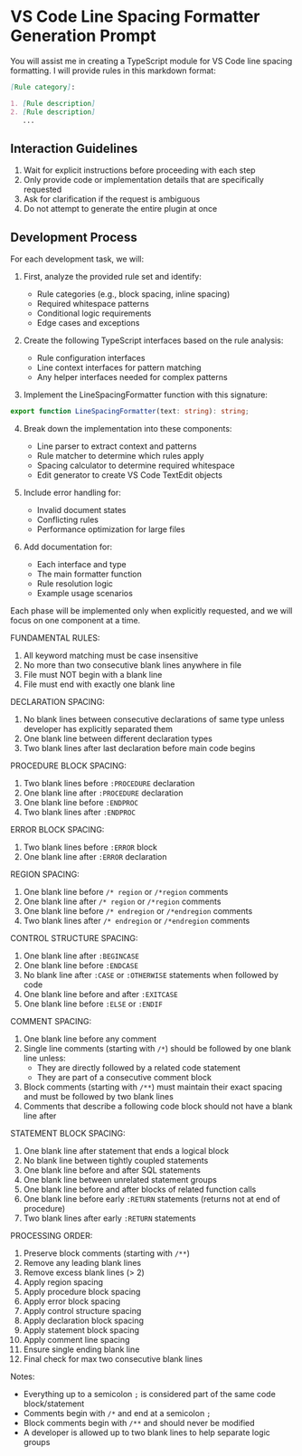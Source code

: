# VS Code Line Spacing Formatter Generation Prompt

You will assist me in creating a TypeScript module for VS Code line spacing formatting. I will provide rules in this markdown format:

```markdown
[Rule category]:

1. [Rule description]
2. [Rule description]
   ...
```

## Interaction Guidelines

1. Wait for explicit instructions before proceeding with each step
2. Only provide code or implementation details that are specifically requested
3. Ask for clarification if the request is ambiguous
4. Do not attempt to generate the entire plugin at once

## Development Process

For each development task, we will:

1. First, analyze the provided rule set and identify:

    - Rule categories (e.g., block spacing, inline spacing)
    - Required whitespace patterns
    - Conditional logic requirements
    - Edge cases and exceptions

2. Create the following TypeScript interfaces based on the rule analysis:

    - Rule configuration interfaces
    - Line context interfaces for pattern matching
    - Any helper interfaces needed for complex patterns

3. Implement the LineSpacingFormatter function with this signature:

```typescript
export function LineSpacingFormatter(text: string): string;
```

4. Break down the implementation into these components:

    - Line parser to extract context and patterns
    - Rule matcher to determine which rules apply
    - Spacing calculator to determine required whitespace
    - Edit generator to create VS Code TextEdit objects

5. Include error handling for:

    - Invalid document states
    - Conflicting rules
    - Performance optimization for large files

6. Add documentation for:
    - Each interface and type
    - The main formatter function
    - Rule resolution logic
    - Example usage scenarios

Each phase will be implemented only when explicitly requested, and we will focus on one component at a time.

FUNDAMENTAL RULES:

1. All keyword matching must be case insensitive
2. No more than two consecutive blank lines anywhere in file
3. File must NOT begin with a blank line
4. File must end with exactly one blank line

DECLARATION SPACING:

1. No blank lines between consecutive declarations of same type unless developer has explicitly separated them
2. One blank line between different declaration types
3. Two blank lines after last declaration before main code begins

PROCEDURE BLOCK SPACING:

1. Two blank lines before `:PROCEDURE` declaration
2. One blank line after `:PROCEDURE` declaration
3. One blank line before `:ENDPROC`
4. Two blank lines after `:ENDPROC`

ERROR BLOCK SPACING:

1. Two blank lines before `:ERROR` block
2. One blank line after `:ERROR` declaration

REGION SPACING:

1. One blank line before `/* region` or `/*region` comments
2. One blank line after `/* region` or `/*region` comments
3. One blank line before `/* endregion` or `/*endregion` comments
4. Two blank lines after `/* endregion` or `/*endregion` comments

CONTROL STRUCTURE SPACING:

1. One blank line after `:BEGINCASE`
2. One blank line before `:ENDCASE`
3. No blank line after `:CASE` or `:OTHERWISE` statements when followed by code
4. One blank line before and after `:EXITCASE`
5. One blank line before `:ELSE` or `:ENDIF`

COMMENT SPACING:

1. One blank line before any comment
2. Single line comments (starting with `/*`) should be followed by one blank line unless:
    - They are directly followed by a related code statement
    - They are part of a consecutive comment block
3. Block comments (starting with `/**`) must maintain their exact spacing and must be followed by two blank lines
4. Comments that describe a following code block should not have a blank line after

STATEMENT BLOCK SPACING:

1. One blank line after statement that ends a logical block
2. No blank line between tightly coupled statements
3. One blank line before and after SQL statements
4. One blank line between unrelated statement groups
5. One blank line before and after blocks of related function calls
6. One blank line before early `:RETURN` statements (returns not at end of procedure)
7. Two blank lines after early `:RETURN` statements

PROCESSING ORDER:

1. Preserve block comments (starting with `/**`)
2. Remove any leading blank lines
3. Remove excess blank lines (> 2)
4. Apply region spacing
5. Apply procedure block spacing
6. Apply error block spacing
7. Apply control structure spacing
8. Apply declaration block spacing
9. Apply statement block spacing
10. Apply comment line spacing
11. Ensure single ending blank line
12. Final check for max two consecutive blank lines

Notes:

-   Everything up to a semicolon `;` is considered part of the same code block/statement
-   Comments begin with `/*` and end at a semicolon `;`
-   Block comments begin with `/**` and should never be modified
-   A developer is allowed up to two blank lines to help separate logic groups
